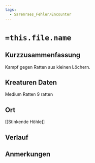 ```yaml
---
tags:
  - Sarenraes_Fehler/Encounter
---
```

# `=this.file.name`
## Kurzzusammenfassung
Kampf gegen Ratten aus kleinen Löchern.

## Kreaturen Daten
Medium Ratten
9 ratten

## Ort
[[Stinkende Höhle]]

## Verlauf


## Anmerkungen